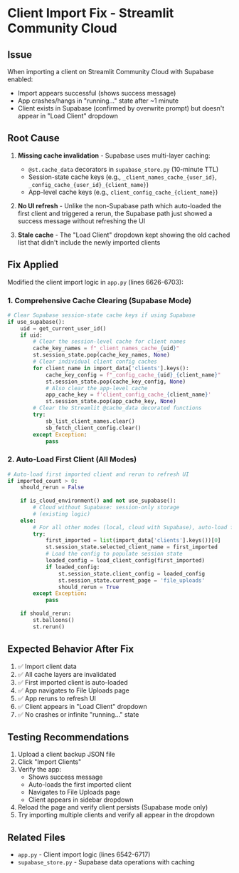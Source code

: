 # Client Import Fix - Streamlit Community Cloud

## Issue
When importing a client on Streamlit Community Cloud with Supabase enabled:
- Import appears successful (shows success message)
- App crashes/hangs in "running..." state after ~1 minute
- Client exists in Supabase (confirmed by overwrite prompt) but doesn't appear in "Load Client" dropdown

## Root Cause
1. **Missing cache invalidation** - Supabase uses multi-layer caching:
   - `@st.cache_data` decorators in `supabase_store.py` (10-minute TTL)
   - Session-state cache keys (e.g., `_client_names_cache_{user_id}`, `_config_cache_{user_id}_{client_name}`)
   - App-level cache keys (e.g., `client_config_cache_{client_name}`)
   
2. **No UI refresh** - Unlike the non-Supabase path which auto-loaded the first client and triggered a rerun, the Supabase path just showed a success message without refreshing the UI

3. **Stale cache** - The "Load Client" dropdown kept showing the old cached list that didn't include the newly imported clients

## Fix Applied
Modified the client import logic in `app.py` (lines 6626-6703):

### 1. Comprehensive Cache Clearing (Supabase Mode)
```python
# Clear Supabase session-state cache keys if using Supabase
if use_supabase():
    uid = get_current_user_id()
    if uid:
        # Clear the session-level cache for client names
        cache_key_names = f"_client_names_cache_{uid}"
        st.session_state.pop(cache_key_names, None)
        # Clear individual client config caches
        for client_name in import_data['clients'].keys():
            cache_key_config = f"_config_cache_{uid}_{client_name}"
            st.session_state.pop(cache_key_config, None)
            # Also clear the app-level cache
            app_cache_key = f'client_config_cache_{client_name}'
            st.session_state.pop(app_cache_key, None)
        # Clear the Streamlit @cache_data decorated functions
        try:
            sb_list_client_names.clear()
            sb_fetch_client_config.clear()
        except Exception:
            pass
```

### 2. Auto-Load First Client (All Modes)
```python
# Auto-load first imported client and rerun to refresh UI
if imported_count > 0:
    should_rerun = False
    
    if is_cloud_environment() and not use_supabase():
        # Cloud without Supabase: session-only storage
        # (existing logic)
    else:
        # For all other modes (local, cloud with Supabase), auto-load first client
        try:
            first_imported = list(import_data['clients'].keys())[0]
            st.session_state.selected_client_name = first_imported
            # Load the config to populate session state
            loaded_config = load_client_config(first_imported)
            if loaded_config:
                st.session_state.client_config = loaded_config
                st.session_state.current_page = 'file_uploads'
                should_rerun = True
        except Exception:
            pass
    
    if should_rerun:
        st.balloons()
        st.rerun()
```

## Expected Behavior After Fix
1. ✅ Import client data
2. ✅ All cache layers are invalidated
3. ✅ First imported client is auto-loaded
4. ✅ App navigates to File Uploads page
5. ✅ App reruns to refresh UI
6. ✅ Client appears in "Load Client" dropdown
7. ✅ No crashes or infinite "running..." state

## Testing Recommendations
1. Upload a client backup JSON file
2. Click "Import Clients"
3. Verify the app:
   - Shows success message
   - Auto-loads the first imported client
   - Navigates to File Uploads page
   - Client appears in sidebar dropdown
4. Reload the page and verify client persists (Supabase mode only)
5. Try importing multiple clients and verify all appear in the dropdown

## Related Files
- `app.py` - Client import logic (lines 6542-6717)
- `supabase_store.py` - Supabase data operations with caching
